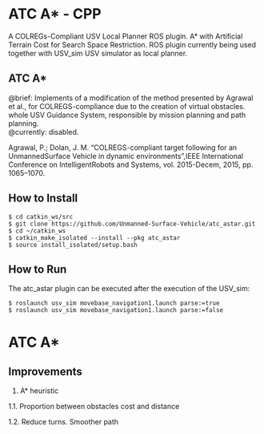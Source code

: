 # ATC A* - CPP

A COLREGs-Compliant USV Local Planner ROS plugin.
A* with Artificial Terrain Cost for Search Space Restriction.
ROS plugin currently being used together with USV_sim USV simulator as local planner.

## ATC A*
@brief: Implements of a modification of the method presented by Agrawal et al., for COLREGS-compliance due to the creation of virtual obstacles. whole USV Guidance System, responsible by mission planning and path planning.  
@currently: disabled.

Agrawal,  P.;  Dolan,  J.  M.  “COLREGS-compliant  target  following  for  an  UnmannedSurface Vehicle in dynamic environments”,IEEE International Conference on IntelligentRobots and Systems, vol. 2015-Decem, 2015, pp. 1065–1070.

## How to Install

    $ cd catkin_ws/src
    $ git clone https://github.com/Unmanned-Surface-Vehicle/atc_astar.git
    $ cd ~/catkin_ws
    $ catkin_make_isolated --install --pkg atc_astar
    $ source install_isolated/setup.bash

## How to Run

The atc_astar plugin can be executed after the execution of the USV_sim:

    $ roslaunch usv_sim movebase_navigation1.launch parse:=true
    $ roslaunch usv_sim movebase_navigation1.launch parse:=false  


# ATC A*


## Improvements

1. A* heuristic

1.1. Proportion between obstacles cost and distance

1.2. Reduce turns. Smoother path

